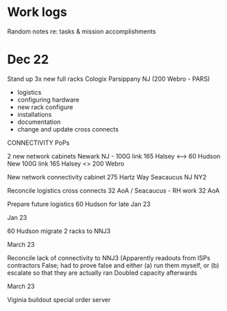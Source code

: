 # Work logs
Random notes re: tasks & mission accomplishments

# Dec 22 

Stand up 3x new full racks Cologix Parsippany NJ (200 Webro - PARS)
- logistics
- configuring hardware
- new rack configure
- installations
- documentation
- change and update cross connects

CONNECTIVITY PoPs

2 new network cabinets Newark NJ - 100G link 165 Halsey <--> 60 Hudson New 100G link 165 Halsey <> 200 Webro

New network connectivity cabinet 275 Hartz Way Seacaucus NJ NY2

Reconcile logistics cross connects 32 AoA / Seacaucus - RH work 32 AoA

Prepare future logistics 60 Hudson for late Jan 23

Jan 23 

60 Hudson migrate 2 racks to NNJ3

March 23

Reconcile lack of connectivity to NNJ3
(Apparently readouts from ISPs contractors False; had to prove false and either (a) run them myself, or (b) escalate so that they are actually ran
Doubled capacity afterwards

March 23

Viginia buildout special order server





